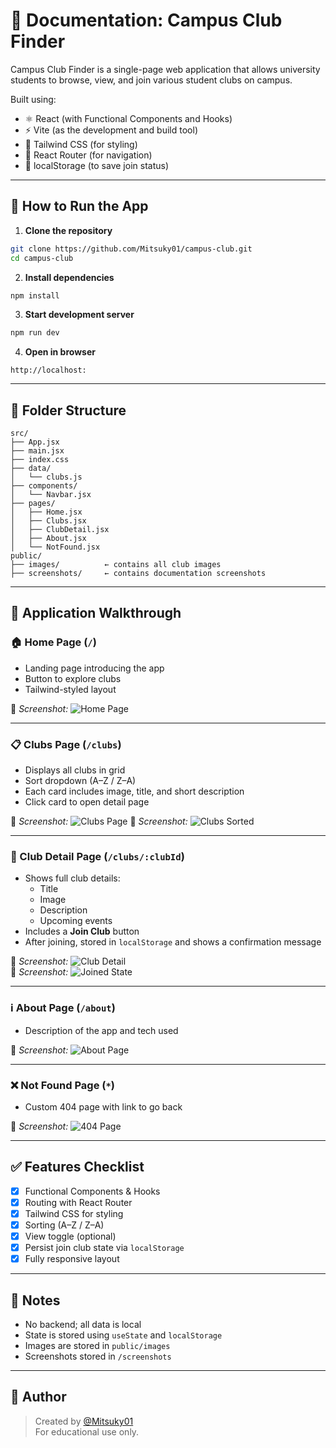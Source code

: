# 📘 Documentation: Campus Club Finder

Campus Club Finder is a single-page web application that allows university students to browse, view, and join various student clubs on campus.

Built using:

- ⚛️ React (with Functional Components and Hooks)
- ⚡ Vite (as the development and build tool)
- 🎨 Tailwind CSS (for styling)
- 🧭 React Router (for navigation)
- 💾 localStorage (to save join status)

---

## 🚀 How to Run the App

1. **Clone the repository**
```bash
git clone https://github.com/Mitsuky01/campus-club.git
cd campus-club
```

2. **Install dependencies**
```bash
npm install
```

3. **Start development server**
```bash
npm run dev
```

4. **Open in browser**
```
http://localhost:
```

---

## 📂 Folder Structure

```
src/
├── App.jsx
├── main.jsx
├── index.css
├── data/
│   └── clubs.js
├── components/
│   └── Navbar.jsx
├── pages/
│   ├── Home.jsx
│   ├── Clubs.jsx
│   ├── ClubDetail.jsx
│   ├── About.jsx
│   └── NotFound.jsx
public/
├── images/          ← contains all club images
├── screenshots/     ← contains documentation screenshots
```

---

## 🧭 Application Walkthrough

### 🏠 Home Page (`/`)

- Landing page introducing the app
- Button to explore clubs
- Tailwind-styled layout

📸 *Screenshot:* ![Home Page](screenshots/home.png)

---

### 📋 Clubs Page (`/clubs`)

- Displays all clubs in grid
- Sort dropdown (A–Z / Z–A)
- Each card includes image, title, and short description
- Click card to open detail page

📸 *Screenshot:* ![Clubs Page](screenshots/club.png)
📸 *Screenshot:* ![Clubs Sorted](screenshots/club-sorted.png)

---

### 📄 Club Detail Page (`/clubs/:clubId`)

- Shows full club details:
  - Title
  - Image
  - Description
  - Upcoming events
- Includes a **Join Club** button
- After joining, stored in `localStorage` and shows a confirmation message

📸 *Screenshot:* ![Club Detail](screenshots/club-detail.png)  
📸 *Screenshot:* ![Joined State](screenshots/club-joined.png)

---

### ℹ️ About Page (`/about`)

- Description of the app and tech used

📸 *Screenshot:* ![About Page](screenshots/about.png)

---

### ❌ Not Found Page (`*`)

- Custom 404 page with link to go back

📸 *Screenshot:* ![404 Page](screenshots/not-found.png)

---

## ✅ Features Checklist

- [x] Functional Components & Hooks
- [x] Routing with React Router
- [x] Tailwind CSS for styling
- [x] Sorting (A–Z / Z–A)
- [x] View toggle (optional)
- [x] Persist join club state via `localStorage`
- [x] Fully responsive layout

---

## 🔐 Notes

- No backend; all data is local
- State is stored using `useState` and `localStorage`
- Images are stored in `public/images`
- Screenshots stored in `/screenshots`

---

## 📝 Author

> Created by [@Mitsuky01](https://github.com/Mitsuky01)  
For educational use only.
